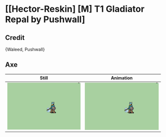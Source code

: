 # [\[Hector-Reskin\] \[M\] T1 Gladiator Repal by Pushwall]

## Credit

{Waleed, Pushwall}
	
## Axe

| Still | Animation |
| :---: | :-------: |
| ![Axe still](./Axe_000.png) | ![Axe animation](./Axe.gif) |
